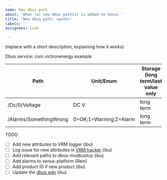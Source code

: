 ```yaml
---
name: New dbus path
about: 'When (a) new dbus path(s) is added to Venus '
title: 'New dbus path: <path>'
labels: ''
assignees: izak

---
```


(replace with a short description, explaining how it works)

Dbus service: com.victronenergy.example

 Path                   | Unit/Enum              | Storage (long term/last value only
------------------------|------------------------|-----------------------------------
 /Dc/0/Voltage          | DC V                   | long term
 /Alarms/SomethingWrong | 0=OK;1=Warning;2=Alarm | long term

TODO
- [ ] Add new attributes to VRM logger (ibu)
- [ ] Log issue for new attributes in [VRM tracker][1] (ibu)
- [ ] Add relevant paths to dbus-modbustcp (ibu)
- [ ] Add alarms to venus-platform (Rein)
- [ ] Add product ID if new product (ibu)
- [ ] Update the [dbus wiki][2] (ibu)

[1]: https://github.com/victronenergy/vrm-portal/issues/new/choose
[2]: https://github.com/victronenergy/venus/wiki/dbus
